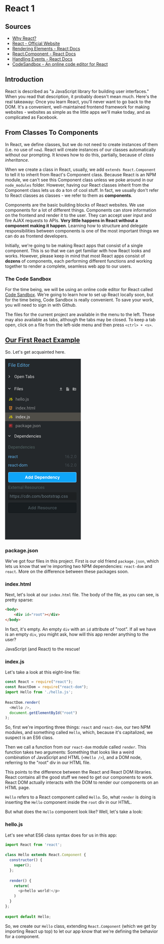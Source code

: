 # React 1

## Sources

* [Why React?](https://reactjs.org/blog/2013/06/05/why-react.html)
* [React - Official Website](https://reactjs.org/)
* [Rendering Elements - React Docs](https://reactjs.org/docs/rendering-elements.html)
* [React.Component - React Docs](https://reactjs.org/docs/react-component.html)
* [Handling Events - React Docs](https://reactjs.org/docs/handling-events.html)
* [CodeSandbox - An online code editor for React](https://codesandbox.io)

## Introduction

React is described as "a JavaScript library for building user interfaces." When you read that description, it probably doesn't mean much. Here's the real takeaway: Once you learn React, you'll never want to go back to the DOM. It's a convenient, well-maintained frontend framework for making websites - websites as simple as the little apps we'll make today, and as complicated as Facebook.

## From Classes To Components

In React, we define classes, but we do not need to create instances of them (i.e. no use of `new`). React will create instances of our classes automatically without our prompting. It knows how to do this, partially, because of *class inheritance*.

When we create a class in React, usually, we add `extends React.Component` to tell it to inherit from React's Component class. Because React is an NPM module, we can't see this Component class unless we poke around in our `node_modules` folder. However, having our React classes inherit from the Component class lets us do a ton of cool stuff. In fact, we usually don't refer to React classes as classes - we refer to them as **components**.

Components are the basic building blocks of React websites. We use components for a lot of different things. Components can store information on the frontend and render it to the user. They can accept user input and fire AJAX requests to APIs. **Very little happens in React without a component making it happen**. Learning how to structure and delegate responsibilities between components is one of the most important things we can do as frontend developers.

Initially, we're going to be making React apps that consist of a single component. This is so that we can get familiar with how React looks and works. However, please keep in mind that most React apps consist of **dozens** of components, each performing different functions and working together to render a complete, seamless web app to our users.

### The Code Sandbox

For the time being, we will be using an online code editor for React called [Code Sandbox](https://codesandbox.io/). We're going to learn how to set up React locally soon, but for the time being, Code Sandbox is really convenient. To save your work, you will need to sign in with Github.

The files for the current project are available in the menu to the left. These may also available as tabs, although the tabs may be closed. To keep a tab open, click on a file from the left-side menu and then press `<ctrl> + <s>`.

## [Our First React Example](https://codesandbox.io/s/k3wxk25km7)

So. Let's get acquainted here.

![files](./assets/files.png)

### package.json

We've got four files in this project. First is our old friend `package.json`, which lets us know that we're importing two NPM dependencies: `react-dom` and `react`. More on the difference between these packages soon.

### index.html

Next, let's look at our `index.html` file. The body of the file, as you can see, is pretty sparse:

```html
<body>
	<div id="root"></div>
</body>
```

In fact, it's empty. An empty `div` with an `id` attribute of "root". If all we have is an empty `div`, you might ask, how will this app render anything to the user?

JavaScript (and React) to the rescue!

### index.js

Let's take a look at this eight-line file:

```js
const React = require("react");
const ReactDom = require("react-dom");
import Hello from './hello.js';

ReactDom.render(
  <Hello />,
  document.getElementById("root")
);
```

So, first we're importing three things: `react` and `react-dom`, our two NPM modules, and something called `Hello`, which, because it's capitalized, we suspect is an ES6 class.

Then we call a function from our `react-dom` module called `render`. This function takes two arguments: Something that looks like a weird combination of JavaScript and HTML (`<Hello />`), and a DOM node, referring to the "root" div in our HTML file.

This points to the difference between the React and React DOM libraries. React contains all the good stuff we need to get our components to work. React DOM actually interacts with the DOM to render our components on an HTML page.

`Hello` refers to a React component called `Hello`. So, what `render` is doing is inserting the `Hello` component inside the `root` div in our HTML.

But what does the `Hello` component look like? Well, let's take a look:

### hello.js

Let's see what ES6 class syntax does for us in this app:

```js
import React from 'react';

class Hello extends React.Component {
  constructor() {
    super();
  };

  render() {
    return(
      <p>hello world!</p>
    )
  }
};

export default Hello;
```

So, we create our `Hello` class, extending `React.Component` (which we get by importing React up top) to let our app know that we're defining the behavior for a component.

